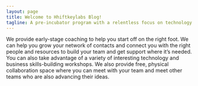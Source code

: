 ```yaml
---
layout: page
title: Welcome to Hhiftkeylabs Blog!
tagline: A pre-incubator program with a relentless focus on technology.
---
```

We provide early-stage coaching to help you start off on the right foot. We can help you grow your network of contacts and connect you with the right people and resources to build your team and get support where it’s needed. You can also take advantage of a variety of interesting technology and business skills-building workshops. We also provide free, physical collaboration space where you can meet with your team and meet other teams who are also advancing their ideas.
